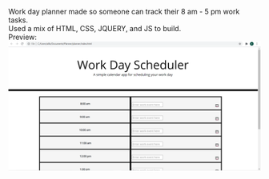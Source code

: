 Work day planner made so someone can track their 8 am - 5 pm work tasks.
<br>
Used a mix of HTML, CSS, JQUERY, and JS to build. 
<br>
Preview: ![Planner](Planner.png)

